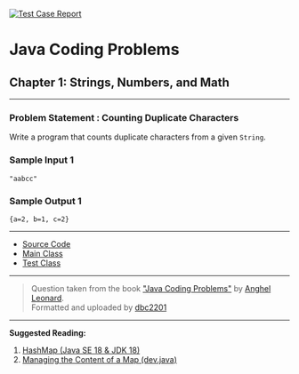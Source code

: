 [![Test Case Report](https://github.com/dbc2201/JavaCodingProblem1/actions/workflows/maven.yml/badge.svg?event=push)](https://github.com/dbc2201/JavaCodingProblem1/actions/workflows/maven.yml)
# Java Coding Problems

## Chapter 1: Strings, Numbers, and Math

---

### Problem Statement : Counting Duplicate Characters

Write a program that counts duplicate characters from a given `String`.

### Sample Input 1

```
"aabcc"
```

### Sample Output 1

```
{a=2, b=1, c=2}
```

---

* [Source Code](src/main/java/io/github/dbc/DuplicateCharactersCounter.java)
* [Main Class](src/main/java/io/github/dbc/Main.java)
* [Test Class](src/test/java/io/github/dbc/DuplicateCharactersCounterTest.java)

---
> Question taken from the book
> ["Java Coding Problems"](https://www.packtpub.com/product/java-coding-problems/9781789801415) by
> [Anghel Leonard](https://github.com/AnghelLeonard).  
> Formatted and uploaded by [dbc2201](https://github.com/dbc2201)

---

**Suggested Reading:**

1. [HashMap (Java SE 18 & JDK 18)](https://docs.oracle.com/en/java/javase/18/docs/api/java.base/java/util/HashMap.html)
2. [Managing the Content of a Map (dev.java)](https://dev.java/learn/managing-the-content-of-a-map/)